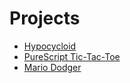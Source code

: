 # Projects
- [Hypocycloid](https://emilhaugberg.github.io/hypocycloid/)
- [PureScript Tic-Tac-Toe](https://emilhaugberg.github.io/purescript-tic-tac-toe)
- [Mario Dodger](https://emilhaugberg.github.io/mario-dodger/)
